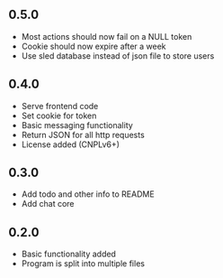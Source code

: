 ## 0.5.0
- Most actions should now fail on a NULL token
- Cookie should now expire after a week
- Use sled database instead of json file to store users

## 0.4.0
- Serve frontend code
- Set cookie for token
- Basic messaging functionality
- Return JSON for all http requests
- License added (CNPLv6+)

## 0.3.0
- Add todo and other info to README
- Add chat core

## 0.2.0
- Basic functionality added
- Program is split into multiple files

